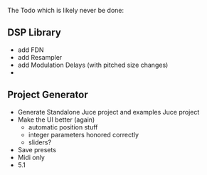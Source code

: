 The Todo which is likely never be done:

## DSP Library

- add FDN
- add Resampler
- add Modulation Delays (with pitched size changes)
- 


## Project Generator

- Generate Standalone Juce project and examples Juce project
- Make the UI better (again)
  - automatic position stuff
  - integer parameters honored correctly
  - sliders?
- Save presets
- Midi only 
- 5.1
